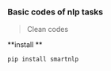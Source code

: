 ### Basic codes of nlp tasks

> Clean codes

**install **

```shell script
pip install smartnlp
```

